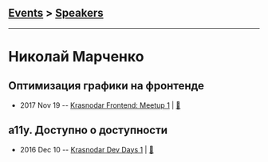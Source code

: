 ## [Events](../README.md) > [Speakers](../speakers.md)
---

# Николай Марченко

## Оптимизация графики на фронтенде
- 2017 Nov 19 -- [Krasnodar Frontend: Meetup 1](https://www.youtube.com/watch?v=dtSCHVygA0M)  | [:notebook:](http://slides.com/nickolaymarchenko/graphics#/)  
## a11y. Доступно о доступности
- 2016 Dec 10 -- [Krasnodar Dev Days 1](https://www.youtube.com/watch?v=k_tPPP6kb7I)  | [:notebook:](http://neonick.ru/a11y-2016.pdf)  
